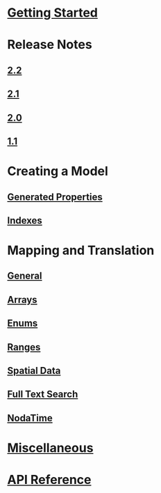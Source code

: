 ﻿# [Getting Started](index.md)
# Release Notes
## [2.2](release-notes/2.2.md)
## [2.1](release-notes/2.1.md)
## [2.0](release-notes/2.0.md)
## [1.1](release-notes/1.1.md)
# Creating a Model
## [Generated Properties](generated-properties.md)
## [Indexes](modeling/indexes.md)
# Mapping and Translation
## [General](mapping/general.md)
## [Arrays](mapping/array.md)
## [Enums](mapping/enum.md)
## [Ranges](mapping/range.md)
## [Spatial Data](mapping/nts.md)
## [Full Text Search](mapping/full-text-search.md)
## [NodaTime](mapping/nodatime.md)
# [Miscellaneous](miscellaneous.md)
# [API Reference](../../obj/api/EFCore.PG/)
